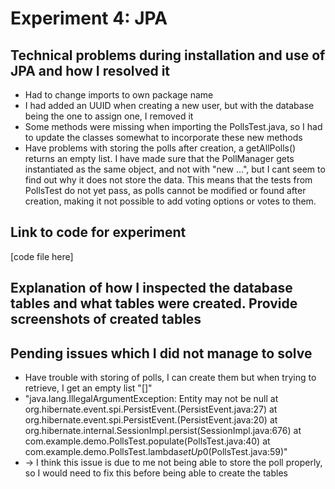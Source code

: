 # Experiment 4: JPA

## Technical problems during installation and use of JPA and how I resolved it
- Had to change imports to own package name
- I had added an UUID when creating a new user, but with the database being the one to assign one, I removed it
- Some methods were missing when importing the PollsTest.java, so I had to update the classes somewhat to incorporate these new methods
- Have problems with storing the polls after creation, a getAllPolls() returns an empty list. I have made sure that the 
PollManager gets instantiated as the same object, and not with "new ...", but I cant seem to find out why it does not
store the data. This means that the tests from PollsTest do not yet pass, as polls cannot be modified or found after creation,
making it not possible to add voting options or votes to them.

## Link to code for experiment
[code file here]

## Explanation of how I inspected the database tables and what tables were created. Provide screenshots of created tables

## Pending issues which I did not manage to solve
- Have trouble with storing of polls, I can create them but when trying to retrieve, I get an empty list "[]"
- "java.lang.IllegalArgumentException: Entity may not be null
  at org.hibernate.event.spi.PersistEvent.<init>(PersistEvent.java:27)
  at org.hibernate.event.spi.PersistEvent.<init>(PersistEvent.java:20)
  at org.hibernate.internal.SessionImpl.persist(SessionImpl.java:676)
  at com.example.demo.PollsTest.populate(PollsTest.java:40)
  at com.example.demo.PollsTest.lambda$setUp$0(PollsTest.java:59)"
- -> I think this issue is due to me not being able to store the poll properly, so I would need to fix this before being able to create the tables